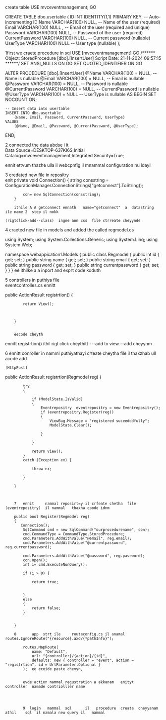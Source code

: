 ﻿




 create table 
 USE mvceventmanagement;
GO

CREATE TABLE dbo.usertable
(
    ID INT IDENTITY(1,1) PRIMARY KEY,   -- Auto-incrementing ID
    Name VARCHAR(100)  NULL,          -- Name of the user (required)
    Email VARCHAR(100)  NULL ,  -- Email of the user (required and unique)
    Password VARCHAR(100)  NULL,      -- Password of the user (required)
    CurrentPassword VARCHAR(100)   NULL,        -- Current password (nullable)
    UserType VARCHAR(100)   NULL               -- User type (nullable)
);


1first  we craete procedure   in sql
USE [mvceventmanagement]
GO
/****** Object:  StoredProcedure [dbo].[InsertUser]    Script Date: 21-11-2024 09:57:15 ******/
SET ANSI_NULLS ON
GO
SET QUOTED_IDENTIFIER ON
GO

ALTER PROCEDURE [dbo].[InsertUser]
    @Name VARCHAR(100) = NULL,               -- Name is nullable
    @Email VARCHAR(100) = NULL,              -- Email is nullable
    @Password VARCHAR(100) = NULL,           -- Password is nullable
    @CurrentPassword VARCHAR(100) = NULL,    -- CurrentPassword is nullable
    @UserType VARCHAR(100) = NULL            -- UserType is nullable
AS
BEGIN
    SET NOCOUNT ON;

    -- Insert data into usertable
    INSERT INTO dbo.usertable 
        (Name, Email, Password, CurrentPassword, UserType)
    VALUES 
        (@Name, @Email, @Password, @CurrentPassword, @UserType);
END;


  

2  connected the data abdse i it   
Data Source=DESKTOP-637KI6S;Initial Catalog=mvceventmanagement;Integrated Security=True;

ennit  ettvum thazhe ulla il   webcpnfig il mnammal     configuration nu   idayil 	<connectionStrings>
		<add name="getconnect"
			 connectionString="Data Source=DESKTOP-637KI6S;Initial Catalog=mvceventmanagement;Integrated Security=True;"
			 providerName="System.Data.SqlClient" />
	</connectionStrings>


3  credated new   file  in repositry    
enit   private   void Connection()
        {
            string consstring = ConfigurationManager.ConnectionStrings["getconnect"].ToString();

            con= new SqlConnection(consstring);
        }

        ithile A A getconnect ennath   name="getconnect"  a  datastring ile name 2  step il nokk   

    (rigtclick-add--class)  ingne ann css  file ctrreate cheyynde 
4  craeted new file in  models  and added the called  regmodel.cs

  using System;
using System.Collections.Generic;
using System.Linq;
using System.Web;

namespace webappication1.Models
{
    public class Regmodel
    {
        public int id {  get; set; }
        public string name { get; set; }
        public string email { get; set; }
        public string password { get; set; }
        public string currentpassword { get; set; }
    }
}   ee  ithilke a a inport and exprt code koduth 





5   controllers in puthiya  file  
eventcontrolles.cs  ennitt 

public ActionResult registrtion() { 
       
            
            return View();
        
        
        
        }


        eecode cheyth 

  ennitt registrtion()   ithil rigt click cheythitt    ---add to view  --add  cheyynm 
  
  
  6    ennitt           conroller  in namml puthiyathayi crteate cheytha  file     il   thaxzhab ull acode add  
  
    [HttpPost]
  public ActionResult registrtion(Regmodel reg) {

            try
            {

                if (ModelState.IsValid)
                {
                    Eventrepositry  eventrepositry = new Eventrepositry();
                    if (eventrepositry.Register(reg))
                    {
                        ViewBag.Message = "registered suceedddfully";
                        ModelState.Clear();
                        
                    }

                }

                return View();
            } 
            catch (Exception ex) {

                throw ex;
            
            }
        
        }


          
        7   ennit     nammal reposirt=y il crfeate chetha  file   (eventrepositry)  il nammal   thaxha cpode idnm 
        
        public bool Register(Regmodel reg)
        {
           Connection();
            SqlCommand cmd = new SqlCommand("ourprocedurename", con);
            cmd.CommandType = CommandType.StoredProcedure;
            cmd.Parameters.AddWithValue("@email", reg.email);
            cmd.Parameters.AddWithValue("@currentpassword", reg.currentpassword);

            cmd.Parameters.AddWithValue("@password", reg.password);
            con.Open();
            int i= cmd.ExecuteNonQuery();

            if (i > 0) {

                return true;


            }
            else
            {
                return false;
            }


        }   

        8       app  strt ile     routeconfig.cs il anamal    routes.IgnoreRoute("{resource}.axd/{*pathInfo}");

            routes.MapRoute(
                name: "Default",
                url: "{controller}/{action}/{id}",
                defaults: new { controller = "event", action = "registrtion", id = UrlParameter.Optional }
            );  ee ecoide paste cheyyn,


            evde action nammal regustration a akkanam   enityt   controller  namade contriolller name 




            9  login   mammal  sql      il   procedure  create  cheyyanam   athil    sql  il namala new query il   nammal 
